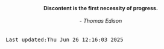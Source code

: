 
<div align="center"><b><span>Discontent is the first necessity of progress.</span></b><br><br><i> - Thomas Edison</i></div>
<br><br><kbd>Last updated:Thu Jun 26 12:16:03 2025</kbd>